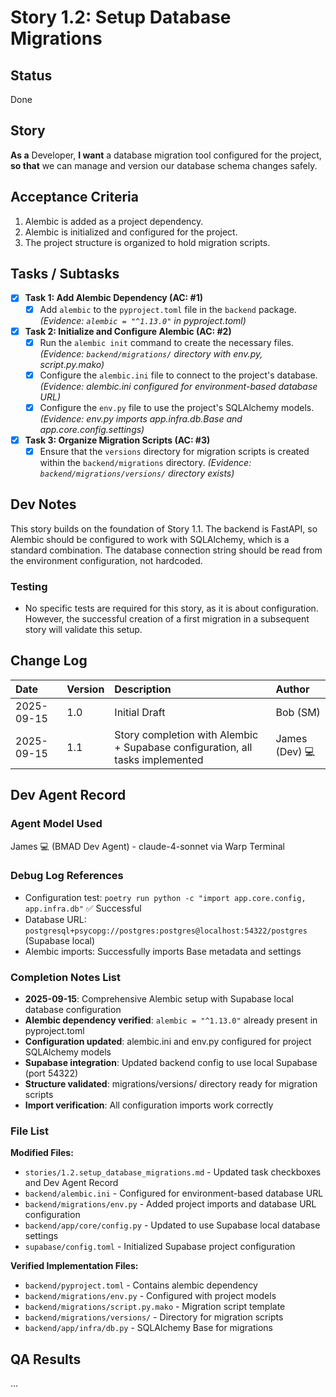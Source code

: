 # Story 1.2: Setup Database Migrations

## Status
Done

## Story
**As a** Developer,
**I want** a database migration tool configured for the project,
**so that** we can manage and version our database schema changes safely.

## Acceptance Criteria
1. Alembic is added as a project dependency.
2. Alembic is initialized and configured for the project.
3. The project structure is organized to hold migration scripts.

## Tasks / Subtasks
- [x] **Task 1: Add Alembic Dependency (AC: #1)**
    - [x] Add `alembic` to the `pyproject.toml` file in the `backend` package. *(Evidence: `alembic = "^1.13.0"` in pyproject.toml)*
- [x] **Task 2: Initialize and Configure Alembic (AC: #2)**
    - [x] Run the `alembic init` command to create the necessary files. *(Evidence: `backend/migrations/` directory with env.py, script.py.mako)*
    - [x] Configure the `alembic.ini` file to connect to the project's database. *(Evidence: alembic.ini configured for environment-based database URL)*
    - [x] Configure the `env.py` file to use the project's SQLAlchemy models. *(Evidence: env.py imports app.infra.db.Base and app.core.config.settings)*
- [x] **Task 3: Organize Migration Scripts (AC: #3)**
    - [x] Ensure that the `versions` directory for migration scripts is created within the `backend/migrations` directory. *(Evidence: `backend/migrations/versions/` directory exists)*

## Dev Notes
This story builds on the foundation of Story 1.1. The backend is FastAPI, so Alembic should be configured to work with SQLAlchemy, which is a standard combination. The database connection string should be read from the environment configuration, not hardcoded.

### Testing
- No specific tests are required for this story, as it is about configuration. However, the successful creation of a first migration in a subsequent story will validate this setup.

## Change Log
| Date | Version | Description | Author |
| :--- | :--- | :--- | :--- |
| 2025-09-15 | 1.0 | Initial Draft | Bob (SM) |
| 2025-09-15 | 1.1 | Story completion with Alembic + Supabase configuration, all tasks implemented | James (Dev) 💻 |

## Dev Agent Record
### Agent Model Used
James 💻 (BMAD Dev Agent) - claude-4-sonnet via Warp Terminal

### Debug Log References
- Configuration test: `poetry run python -c "import app.core.config, app.infra.db"` ✅ Successful
- Database URL: `postgresql+psycopg://postgres:postgres@localhost:54322/postgres` (Supabase local)
- Alembic imports: Successfully imports Base metadata and settings

### Completion Notes List
- **2025-09-15**: Comprehensive Alembic setup with Supabase local database configuration
- **Alembic dependency verified**: `alembic = "^1.13.0"` already present in pyproject.toml
- **Configuration updated**: alembic.ini and env.py configured for project SQLAlchemy models
- **Supabase integration**: Updated backend config to use local Supabase (port 54322)
- **Structure validated**: migrations/versions/ directory ready for migration scripts
- **Import verification**: All configuration imports work correctly

### File List
**Modified Files:**
- `stories/1.2.setup_database_migrations.md` - Updated task checkboxes and Dev Agent Record
- `backend/alembic.ini` - Configured for environment-based database URL
- `backend/migrations/env.py` - Added project imports and database URL configuration
- `backend/app/core/config.py` - Updated to use Supabase local database settings
- `supabase/config.toml` - Initialized Supabase project configuration

**Verified Implementation Files:**
- `backend/pyproject.toml` - Contains alembic dependency
- `backend/migrations/env.py` - Configured with project models
- `backend/migrations/script.py.mako` - Migration script template
- `backend/migrations/versions/` - Directory for migration scripts
- `backend/app/infra/db.py` - SQLAlchemy Base for migrations

## QA Results
...
